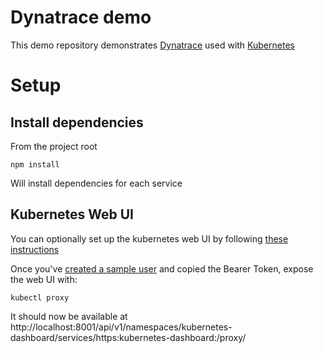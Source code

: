 # Dynatrace demo

This demo repository demonstrates [Dynatrace](https://www.dynatrace.com) used with [Kubernetes](https://kubernetes.io)

# Setup

## Install dependencies

From the project root

```shell script
npm install
```

Will install dependencies for each service

## Kubernetes Web UI

You can optionally set up the kubernetes web UI by following [these instructions](https://kubernetes.io/docs/tasks/access-application-cluster/web-ui-dashboard/)

Once you've [created a sample user](https://github.com/kubernetes/dashboard/blob/master/docs/user/access-control/creating-sample-user.md) and copied the Bearer Token, expose the web UI with:

```shell script
kubectl proxy
```

It should now be available at http://localhost:8001/api/v1/namespaces/kubernetes-dashboard/services/https:kubernetes-dashboard:/proxy/
